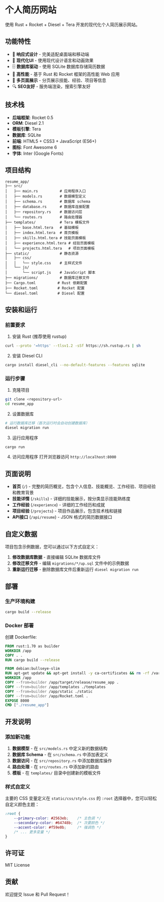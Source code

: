# 个人简历网站

使用 Rust + Rocket + Diesel + Tera 开发的现代化个人简历展示网站。

## 功能特性

- 📱 **响应式设计** - 完美适配桌面端和移动端
- 🎨 **现代化UI** - 使用现代设计语言和动画效果
- 🗄️ **数据库驱动** - 使用 SQLite 数据库存储简历数据
- 🚀 **高性能** - 基于 Rust 和 Rocket 框架的高性能 Web 应用
- 📄 **多页面展示** - 分页展示技能、经验、项目等信息
- 🔍 **SEO友好** - 服务端渲染，搜索引擎友好

## 技术栈

- **后端框架**: Rocket 0.5
- **ORM**: Diesel 2.1
- **模板引擎**: Tera
- **数据库**: SQLite
- **前端**: HTML5 + CSS3 + JavaScript (ES6+)
- **图标**: Font Awesome 6
- **字体**: Inter (Google Fonts)

## 项目结构

```
resume_app/
├── src/
│   ├── main.rs          # 应用程序入口
│   ├── models.rs        # 数据模型定义
│   ├── schema.rs        # 数据库 schema
│   ├── database.rs      # 数据库连接配置
│   ├── repository.rs    # 数据访问层
│   └── routes.rs        # 路由处理器
├── templates/           # Tera 模板文件
│   ├── base.html.tera   # 基础模板
│   ├── index.html.tera  # 首页模板
│   ├── skills.html.tera # 技能页面模板
│   ├── experience.html.tera # 经验页面模板
│   └── projects.html.tera   # 项目页面模板
├── static/              # 静态资源
│   ├── css/
│   │   └── style.css    # 主样式文件
│   └── js/
│       └── script.js    # JavaScript 脚本
├── migrations/          # 数据库迁移文件
├── Cargo.toml          # Rust 依赖配置
├── Rocket.toml         # Rocket 配置
└── diesel.toml         # Diesel 配置
```

## 安装和运行

### 前置要求

1. 安装 Rust (推荐使用 rustup)
```bash
curl --proto '=https' --tlsv1.2 -sSf https://sh.rustup.rs | sh
```

2. 安装 Diesel CLI
```bash
cargo install diesel_cli --no-default-features --features sqlite
```

### 运行步骤

1. 克隆项目
```bash
git clone <repository-url>
cd resume_app
```

2. 设置数据库
```bash
# 运行数据库迁移（首次运行时会自动创建数据库）
diesel migration run
```

3. 运行应用程序
```bash
cargo run
```

4. 访问应用程序
打开浏览器访问 `http://localhost:8000`

## 页面说明

- **首页** (`/`) - 完整的简历概览，包含个人信息、技能概览、工作经验、项目经验和教育背景
- **技能详情** (`/skills`) - 详细的技能展示，按分类显示技能熟练度
- **工作经验** (`/experience`) - 详细的工作经历和成就
- **项目经验** (`/projects`) - 项目作品展示，包含技术栈和链接
- **API接口** (`/api/resume`) - JSON 格式的简历数据接口

## 自定义数据

项目包含示例数据，您可以通过以下方式自定义：

1. **修改数据库数据** - 直接编辑 SQLite 数据库文件
2. **修改迁移文件** - 编辑 `migrations/*/up.sql` 文件中的示例数据
3. **重新运行迁移** - 删除数据库文件后重新运行 `diesel migration run`

## 部署

### 生产环境构建

```bash
cargo build --release
```

### Docker 部署

创建 Dockerfile:
```dockerfile
FROM rust:1.70 as builder
WORKDIR /app
COPY . .
RUN cargo build --release

FROM debian:bullseye-slim
RUN apt-get update && apt-get install -y ca-certificates && rm -rf /var/lib/apt/lists/*
WORKDIR /app
COPY --from=builder /app/target/release/resume_app .
COPY --from=builder /app/templates ./templates
COPY --from=builder /app/static ./static
COPY --from=builder /app/Rocket.toml .
EXPOSE 8000
CMD ["./resume_app"]
```

## 开发说明

### 添加新功能

1. **数据模型** - 在 `src/models.rs` 中定义新的数据结构
2. **数据库 Schema** - 在 `src/schema.rs` 中添加表定义
3. **数据访问** - 在 `src/repository.rs` 中添加数据库操作
4. **路由处理** - 在 `src/routes.rs` 中添加新的路由
5. **模板** - 在 `templates/` 目录中创建新的模板文件

### 样式自定义

主要的 CSS 变量定义在 `static/css/style.css` 的 `:root` 选择器中，您可以轻松自定义颜色主题：

```css
:root {
    --primary-color: #2563eb;    /* 主色调 */
    --secondary-color: #64748b;  /* 次要颜色 */
    --accent-color: #f59e0b;     /* 强调色 */
    /* ... 更多变量 */
}
```

## 许可证

MIT License

## 贡献

欢迎提交 Issue 和 Pull Request！
